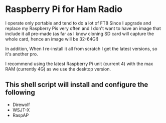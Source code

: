# Raspberry Pi for Ham Radio
I operate only portable and tend to do a lot of FT8
Since I upgrade and replace my Raspberry Pis very often and I don't want to
have an image that include it all pre-made (as far as I know cloning SD card will capture the whole card, hence an image will be 32-64G!)

In addition,
When I re-install it all from scratch I get the latest versions, so it's another pro.

I recommend using the latest Raspberry Pi unit (current 4) with the max RAM (currently 4G) as we use the desktop version.

## This shell script will install and configure the following
- Direwolf
- WSJT-X
- RaspAP